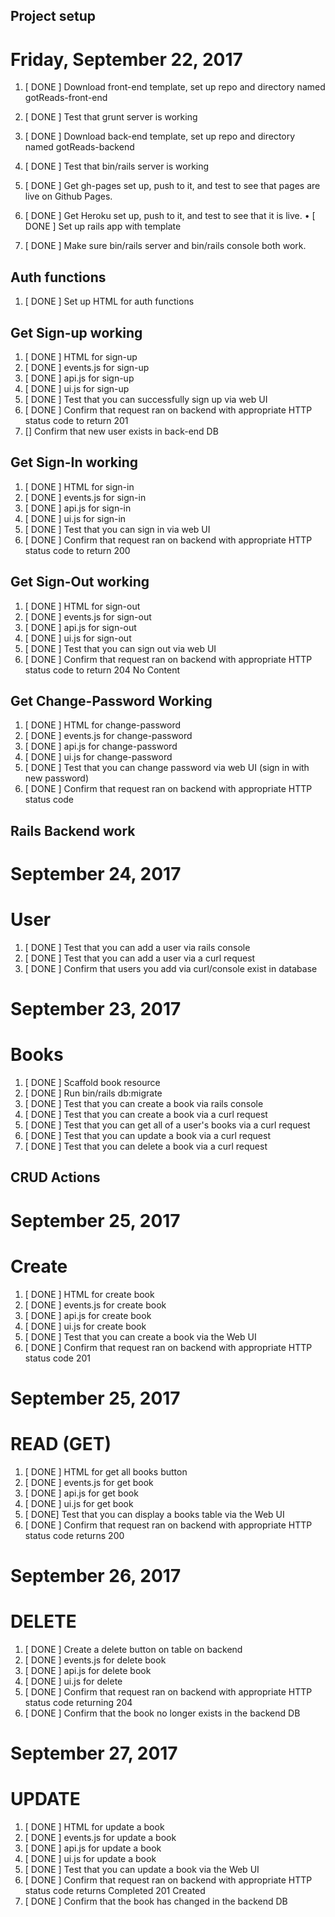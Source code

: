 ## Project setup

# Friday, September 22, 2017

1. [ DONE ] Download front-end template, set up repo and directory named gotReads-front-end

2. [ DONE ] Test that grunt server is working

3. [ DONE ] Download back-end template, set up repo and directory named gotReads-backend

4. [ DONE ] Test that bin/rails server is working

5. [ DONE ]  Get gh-pages set up, push to it, and test to see that pages are live on Github Pages.

6. [ DONE ] Get Heroku set up, push to it, and test to see that it is live.
  • [ DONE ] Set up rails app with template

7. [ DONE ] Make sure bin/rails server and bin/rails console both work.

## Auth functions

1. [ DONE ] Set up HTML for auth functions

## Get Sign-up working

1. [ DONE ] HTML for sign-up
2. [ DONE ] events.js for sign-up
3. [ DONE ] api.js for sign-up
4. [ DONE ] ui.js for sign-up
5. [ DONE ] Test that you can successfully sign up via web UI
6. [ DONE ] Confirm that request ran on backend with appropriate HTTP status code  to return 201
7. [] Confirm that new user exists in back-end DB

## Get Sign-In working

1. [ DONE ] HTML for sign-in
2. [ DONE ] events.js for sign-in
3. [ DONE ] api.js for sign-in
4. [ DONE ] ui.js for sign-in
5. [ DONE ] Test that you can sign in via web UI
6. [ DONE ] Confirm that request ran on backend with appropriate HTTP status code to return 200

## Get Sign-Out working

1. [ DONE ] HTML for sign-out
2. [ DONE ] events.js for sign-out
3. [ DONE ] api.js for sign-out
4. [ DONE ] ui.js for sign-out
5. [ DONE ] Test that you can sign out via web UI
6. [ DONE ] Confirm that request ran on backend with appropriate HTTP status code to return 204 No Content

## Get Change-Password Working

1. [ DONE ] HTML for change-password
2. [ DONE ] events.js for change-password
3. [ DONE ] api.js for change-password
4. [ DONE ] ui.js for change-password
5. [ DONE ] Test that you can change password via web UI (sign in with new password)
6. [ DONE ] Confirm that request ran on backend with appropriate HTTP status code

## Rails Backend work

# September 24, 2017

# User

1. [ DONE ] Test that you can add a user via rails console
2. [ DONE ] Test that you can add a user via a curl request
3. [ DONE ] Confirm that users you add via curl/console exist in database

# September 23, 2017

# Books

1. [ DONE ] Scaffold book resource
2. [ DONE ] Run bin/rails db:migrate
3. [ DONE ] Test that you can create a book via rails console
4. [ DONE ] Test that you can create a book via a curl request
5. [ DONE ] Test that you can get all of a user's books via a curl request
6. [ DONE ] Test that you can update a book via a curl request
7. [ DONE ] Test that you can delete a book via a curl request

## CRUD Actions

# September 25, 2017

# Create

1. [ DONE ] HTML for create book
2. [ DONE ] events.js for create book
3. [ DONE ] api.js for create book
4. [ DONE ] ui.js for create book
5. [ DONE ] Test that you can create a book via the Web UI
6. [ DONE ] Confirm that request ran on backend with appropriate HTTP status code 201

# September 25, 2017

# READ (GET)

1. [ DONE ] HTML for get all books button
2. [ DONE ] events.js for get book
3. [ DONE ] api.js for get book
4. [ DONE ] ui.js for get book
5. [ DONE] Test that you can display a books table via the Web UI
6. [ DONE ] Confirm that request ran on backend with appropriate HTTP status code returns 200

# September 26, 2017

# DELETE

1. [ DONE ] Create a delete button on table on backend
2. [ DONE ] events.js for delete book
3. [ DONE ] api.js for delete book
4. [ DONE ] ui.js for delete
5. [ DONE ] Confirm that request ran on backend with appropriate HTTP status code returning 204
6. [ DONE ] Confirm that the book no longer exists in the backend DB

# September 27, 2017

# UPDATE

1. [ DONE ] HTML for update a book
2. [ DONE ] events.js for update a book
3. [ DONE ] api.js for update a book
4. [ DONE ] ui.js for update a book
5. [ DONE ] Test that you can update a book via the Web UI
6. [ DONE ] Confirm that request ran on backend with appropriate HTTP status code returns Completed 201 Created
7. [ DONE ] Confirm that the book has changed in the backend DB

